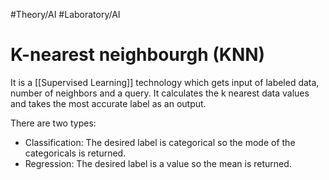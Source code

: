 #Theory/AI #Laboratory/AI 
# K-nearest neighbourgh (KNN)
It is a [[Supervised Learning]] technology which gets input of labeled data, number of neighbors and a query. It calculates the k nearest data values and takes the most accurate label as an output.

There are two types:
- Classification: The desired label is categorical so the mode of the categoricals is returned.
- Regression: The desired label is a value so the mean is returned.